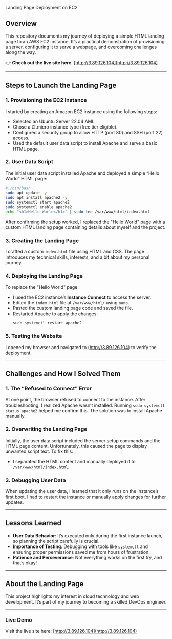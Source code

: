 Landing Page Deployment on EC2

## **Overview**  
This repository documents my journey of deploying a simple HTML landing page to an AWS EC2 instance. It’s a practical demonstration of provisioning a server, configuring it to serve a webpage, and overcoming challenges along the way.  

👉 **Check out the live site here**: [http://3.89.126.104](http://3.89.126.104)  

---

## **Steps to Launch the Landing Page**  

### 1. **Provisioning the EC2 Instance**  
I started by creating an Amazon EC2 instance using the following steps:  
- Selected an Ubuntu Server 22.04 AMI.  
- Chose a t2.micro instance type (free tier eligible).  
- Configured a security group to allow HTTP (port 80) and SSH (port 22) access.  
- Used the default user data script to install Apache and serve a basic HTML page.  

### 2. **User Data Script**  
The initial user data script installed Apache and deployed a simple “Hello World” HTML page:  
```bash
#!/bin/bash
sudo apt update -y
sudo apt install apache2 -y
sudo systemctl start apache2
sudo systemctl enable apache2
echo "<h1>Hello World</h1>" | sudo tee /var/www/html/index.html
```

After confirming the setup worked, I replaced the "Hello World" page with a custom HTML landing page containing details about myself and the project.  

### 3. **Creating the Landing Page**  
I crafted a custom `index.html` file using HTML and CSS. The page introduces my technical skills, interests, and a bit about my personal journey.  

### 4. **Deploying the Landing Page**  
To replace the "Hello World" page:  
- I used the EC2 instance’s **Instance Connect** to access the server.  
- Edited the `index.html` file at `/var/www/html/` using `nano`.  
- Pasted the custom landing page code and saved the file.  
- Restarted Apache to apply the changes:  
  ```bash
  sudo systemctl restart apache2
  ```

### 5. **Testing the Website**  
I opened my browser and navigated to (http://3.89.126.104) to verify the deployment.

---

## **Challenges and How I Solved Them**  

### **1. The “Refused to Connect” Error**  
At one point, the browser refused to connect to the instance. After troubleshooting, I realized Apache wasn’t installed. Running `sudo systemctl status apache2` helped me confirm this. The solution was to install Apache manually.  

### **2. Overwriting the Landing Page**  
Initially, the user data script included the server setup commands and the HTML page content. Unfortunately, this caused the page to display unwanted script text. To fix this:  
- I separated the HTML content and manually deployed it to `/var/www/html/index.html`.  

### **3. Debugging User Data**  
When updating the user data, I learned that it only runs on the instance’s first boot. I had to restart the instance or manually apply changes for further updates.  

---

## **Lessons Learned**  
- **User Data Behavior**: It’s executed only during the first instance launch, so planning the script carefully is crucial.  
- **Importance of Testing**: Debugging with tools like `systemctl` and ensuring proper permissions saved me from hours of frustration.  
- **Patience and Perseverance**: Not everything works on the first try, and that’s okay!  

---

## **About the Landing Page**  
This project highlights my interest in cloud technology and web development. It’s part of my journey to becoming a skilled DevOps engineer.  

---

### **Live Demo**  
Visit the live site here: [http://3.89.126.104](http://3.89.126.104)  

